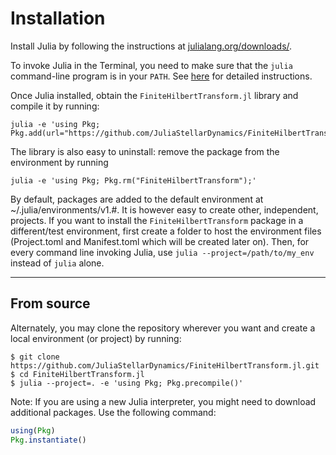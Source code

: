 
# Installation

Install Julia by following the instructions at [julialang.org/downloads/](https://julialang.org/downloads/).

To invoke Julia in the Terminal, you need to make sure that the `julia` command-line program is in your `PATH`. 
See [here](https://julialang.org/downloads/platform/#optional_add_julia_to_path) for detailed instructions.

Once Julia installed, obtain the `FiniteHilbertTransform.jl` library and compile it by running:

```
julia -e 'using Pkg; Pkg.add(url="https://github.com/JuliaStellarDynamics/FiniteHilbertTransform.jl.git")'
```

The library is also easy to uninstall: remove the package from the environment by running

```
julia -e 'using Pkg; Pkg.rm("FiniteHilbertTransform");'
```

By default, packages are added to the default environment at ~/.julia/environments/v1.#. It is however easy to create other, independent, projects. If you want to install the `FiniteHilbertTransform` package in a different/test environment, first create a folder to host the environment files (Project.toml and Manifest.toml which will be created later on). Then, for every command line invoking Julia, use `julia --project=/path/to/my_env` instead of `julia` alone.

---
## From source

Alternately, you may clone the repository wherever you want and create a local environment (or project) by running:

```
$ git clone https://github.com/JuliaStellarDynamics/FiniteHilbertTransform.jl.git
$ cd FiniteHilbertTransform.jl
$ julia --project=. -e 'using Pkg; Pkg.precompile()'
```

Note: If you are using a new Julia interpreter, you might need to download additional packages. Use the following command:

```julia
using(Pkg)
Pkg.instantiate()
```


    


